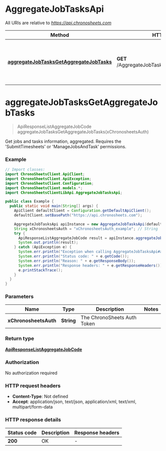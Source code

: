 # AggregateJobTasksApi

All URIs are relative to *https://api.chronosheets.com*

Method | HTTP request | Description
------------- | ------------- | -------------
[**aggregateJobTasksGetAggregateJobTasks**](AggregateJobTasksApi.md#aggregateJobTasksGetAggregateJobTasks) | **GET** /AggregateJobTasks/GetAggregateJobTasks | Get jobs and tasks information, aggregated.    Requires the &#39;SubmitTimesheets&#39; or &#39;ManageJobsAndTask&#39; permissions.


<a name="aggregateJobTasksGetAggregateJobTasks"></a>
# **aggregateJobTasksGetAggregateJobTasks**
> ApiResponseListAggregateJobCode aggregateJobTasksGetAggregateJobTasks(xChronosheetsAuth)

Get jobs and tasks information, aggregated.    Requires the &#39;SubmitTimesheets&#39; or &#39;ManageJobsAndTask&#39; permissions.

### Example
```java
// Import classes:
import ChronoSheetsClient.ApiClient;
import ChronoSheetsClient.ApiException;
import ChronoSheetsClient.Configuration;
import ChronoSheetsClient.models.*;
import ChronoSheetsClientLibApi.AggregateJobTasksApi;

public class Example {
  public static void main(String[] args) {
    ApiClient defaultClient = Configuration.getDefaultApiClient();
    defaultClient.setBasePath("https://api.chronosheets.com");

    AggregateJobTasksApi apiInstance = new AggregateJobTasksApi(defaultClient);
    String xChronosheetsAuth = "xChronosheetsAuth_example"; // String | The ChronoSheets Auth Token
    try {
      ApiResponseListAggregateJobCode result = apiInstance.aggregateJobTasksGetAggregateJobTasks(xChronosheetsAuth);
      System.out.println(result);
    } catch (ApiException e) {
      System.err.println("Exception when calling AggregateJobTasksApi#aggregateJobTasksGetAggregateJobTasks");
      System.err.println("Status code: " + e.getCode());
      System.err.println("Reason: " + e.getResponseBody());
      System.err.println("Response headers: " + e.getResponseHeaders());
      e.printStackTrace();
    }
  }
}
```

### Parameters

Name | Type | Description  | Notes
------------- | ------------- | ------------- | -------------
 **xChronosheetsAuth** | **String**| The ChronoSheets Auth Token |

### Return type

[**ApiResponseListAggregateJobCode**](ApiResponseListAggregateJobCode.md)

### Authorization

No authorization required

### HTTP request headers

 - **Content-Type**: Not defined
 - **Accept**: application/json, text/json, application/xml, text/xml, multipart/form-data

### HTTP response details
| Status code | Description | Response headers |
|-------------|-------------|------------------|
**200** | OK |  -  |

